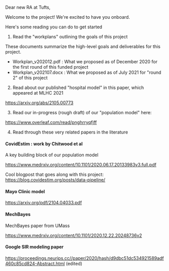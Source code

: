 Dear new RA at Tufts,

Welcome to the project! We're excited to have you onboard.

Here's some reading you can do to get started

1) Read the "workplans" outlining the goals of this project

These documents summarize the high-level goals and deliverables for this project.

- Workplan_v202012.pdf : What we proposed as of December 2020 for the first round of this funded project
- Workplan_v202107.docx : What we proposed as of July 2021 for "round 2" of this project

2) Read about our published "hospital model" in this paper, which appeared at MLHC 2021

https://arxiv.org/abs/2105.00773


3) Read our in-progress (rough draft) of our "population model" here:

https://www.overleaf.com/read/pnghrryqfjff

4) Read through these very related papers in the literature

#### CovidEstim : work by Chitwood et al 

A key building block of our population model

https://www.medrxiv.org/content/10.1101/2020.06.17.20133983v3.full.pdf

Cool blogpost that goes along with this project:
https://blog.covidestim.org/posts/data-pipeline/

#### Mayo Clinic model

https://arxiv.org/pdf/2104.04033.pdf

#### MechBayes

MechBayes paper from UMass

https://www.medrxiv.org/content/10.1101/2020.12.22.20248736v2

#### Google SIR modeling paper

https://proceedings.neurips.cc//paper/2020/hash/d9dbc51dc534921589adf460c85cd824-Abstract.html (edited) 
